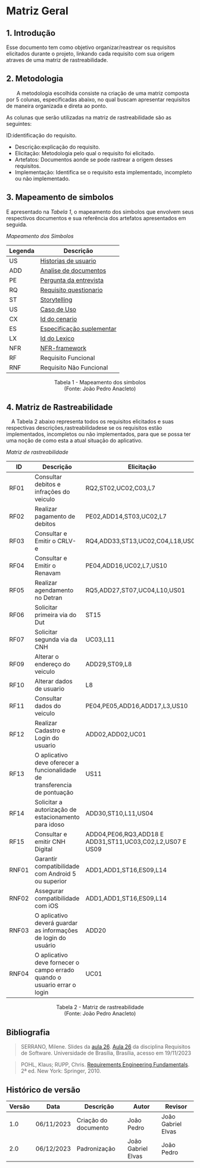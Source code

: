 # Matriz Geral

## 1. Introdução

Esse documento tem como objetivo organizar/reastrear os requisitos elicitados durante o projeto, linkando cada requisito com sua origem atraves de uma matriz de rastreabilidade.

## 2. Metodologia

  A metodologia escolhida consiste na criação de uma  matriz composta por 5 colunas, especificadas abaixo, no qual buscam apresentar requisitos de maneira organizada e direta ao ponto.

As colunas que serão utilizadas na matriz de rastreabilidade são as seguintes:

ID:identificação do requisito.

- Descrição:explicação do requisito.
- Elicitação: Metodologia pelo qual o requisito foi elicitado.
- Artefatos: Documentos aonde se pode rastrear a origem desses requisitos.
- Implementação: Identifica se o requisito esta implementado, incompleto ou não implementado.

## 3. Mapeamento de simbolos

E apresentado na *Tabela 1*, o mapeamento dos simbolos que envolvem seus respectivos documentos e sua referência dos artefatos apresentados em seguida.

*Mapeamento dos Simbolos*


| Legenda | Descrição                                                                                                                      |
| ------- | ------------------------------------------------------------------------------------------------------------------------------ |
| US      | [Historias de usuario](https://requisitos-de-software.github.io/2023.2-DETRAN/4_modelagem_agil/historias_de_usuarios/)         |
| ADD     | [ Analise de documentos](https://requisitos-de-software.github.io/2023.2-DETRAN/2_elicita%C3%A7%C3%A3o/analise_de_documentos/) |
| PE      | [Pergunta da entrevista](https://requisitos-de-software.github.io/2023.2-DETRAN/2_elicita%C3%A7%C3%A3o/entrevista/)            |
| RQ      | [Requisito questionario](https://requisitos-de-software.github.io/2023.2-DETRAN/2_elicita%C3%A7%C3%A3o/questionario/)          |
| ST      | [Storytelling](https://requisitos-de-software.github.io/2023.2-DETRAN/2_elicita%C3%A7%C3%A3o/storytelling/)                    |
| US      | [Caso de Uso](https://requisitos-de-software.github.io/2023.2-DETRAN/3_modelagem/casos_de_uso/)                                |
| CX      | [Id do cenario](https://requisitos-de-software.github.io/2023.2-DETRAN/3_modelagem/cenarios/)                                  |
| ES      | [Especificação suplementar](https://requisitos-de-software.github.io/2023.2-DETRAN/3_modelagem/especificacao_suplementar/)     |
| LX      | [Id do Lexico](https://requisitos-de-software.github.io/2023.2-DETRAN/3_modelagem/lexico/)                                     |
| NFR     | [NFR-framework](https://requisitos-de-software.github.io/2023.2-DETRAN/4_modelagem_agil/NFR/)                                  |
| RF      | Requisito Funcional                                                                                                            |
| RNF     | Requisito Não Funcional                                                                                                        |

<p align="center">
Tabela 1 - Mapeamento dos simbolos<br>
(Fonte: João Pedro Anacleto)
</p>

## 4. Matriz de Rastreabilidade

 A Tabela 2 abaixo representa todos os requisitos elicitados e suas respectivas descrições,rastreabilidadese se os requisitos estão implementados, incompletos ou não implementados, para que se possa ter uma noção de como esta a atual situação do aplicativo.

*Matriz de rastreabilidade*

| ID    | Descrição                                                                 | Elicitação                                                | Artefatos                                                                                                                                                                                                                                                                                                                                                                                                                                                                                                                                                                                                                                                                                                                                                                                                                                                                                                                                                                       | Implementação |
| ----- | ------------------------------------------------------------------------- | --------------------------------------------------------- | ------------------------------------------------------------------------------------------------------------------------------------------------------------------------------------------------------------------------------------------------------------------------------------------------------------------------------------------------------------------------------------------------------------------------------------------------------------------------------------------------------------------------------------------------------------------------------------------------------------------------------------------------------------------------------------------------------------------------------------------------------------------------------------------------------------------------------------------------------------------------------------------------------------------------------------------------------------------------------- | ------------- |
| RF01  | Consultar debitos e infrações do veiculo                                  | RQ2,ST02,UC02,C03,L7                                      | [Questionario](https://requisitos-de-software.github.io/2023.2-DETRAN/2_elicita%C3%A7%C3%A3o/questionario/),[RequisitosElicitados](https://requisitos-de-software.github.io/2023.2-DETRAN/2_elicita%C3%A7%C3%A3o/requisitos_elicitados/),[UseCase](https://requisitos-de-software.github.io/2023.2-DETRAN/3_modelagem/casos_de_uso/),[Cenarios](https://requisitos-de-software.github.io/2023.2-DETRAN/3_modelagem/cenarios/),[Lexicos](https://requisitos-de-software.github.io/2023.2-DETRAN/3_modelagem/lexico/)                                                                                                                                                                                                                                                                                                                                                                                                                                                             | Implementado  |
| RF02  | Realizar pagamento de debitos                                             | PE02,ADD14,ST03,UC02,L7                                   | [Entrevista](https://requisitos-de-software.github.io/2023.2-DETRAN/2_elicita%C3%A7%C3%A3o/entrevista/),[RequisitosElicitados](https://requisitos-de-software.github.io/2023.2-DETRAN/2_elicita%C3%A7%C3%A3o/requisitos_elicitados/),[Storytelling](https://requisitos-de-software.github.io/2023.2-DETRAN/2_elicita%C3%A7%C3%A3o/storytelling/),[UseCase](https://requisitos-de-software.github.io/2023.2-DETRAN/3_modelagem/casos_de_uso/),[Lexicos](https://requisitos-de-software.github.io/2023.2-DETRAN/3_modelagem/lexico/)                                                                                                                                                                                                                                                                                                                                                                                                                                              | Implementado  |
| RF03  | Consultar e Emitir o CRLV-e                                               | RQ4,ADD33,ST13,UC02,C04,L18,US03                          | [Questionario](https://requisitos-de-software.github.io/2023.2-DETRAN/2_elicita%C3%A7%C3%A3o/questionario/),[RequisitosElicitados](https://requisitos-de-software.github.io/2023.2-DETRAN/2_elicita%C3%A7%C3%A3o/requisitos_elicitados/),[Storytelling](https://requisitos-de-software.github.io/2023.2-DETRAN/2_elicita%C3%A7%C3%A3o/storytelling/),[UseCase](https://requisitos-de-software.github.io/2023.2-DETRAN/3_modelagem/casos_de_uso/),[Cenarios](https://requisitos-de-software.github.io/2023.2-DETRAN/3_modelagem/cenarios/),[Lexicos](https://requisitos-de-software.github.io/2023.2-DETRAN/3_modelagem/lexico/),[UserStories](https://requisitos-de-software.github.io/2023.2-DETRAN/4_modelagem_agil/historias_de_usuarios/)                                                                                                                                                                                                                                   | Implementado  |
| RF04  | Consultar e Emitir o Renavam                                              | PE04,ADD16,UC02,L7,US10                                   | [Entrevista](https://requisitos-de-software.github.io/2023.2-DETRAN/2_elicita%C3%A7%C3%A3o/entrevista/),[RequisitosElicitados](https://requisitos-de-software.github.io/2023.2-DETRAN/2_elicita%C3%A7%C3%A3o/requisitos_elicitados/),[UseCase](https://requisitos-de-software.github.io/2023.2-DETRAN/3_modelagem/casos_de_uso/),[Lexicos](https://requisitos-de-software.github.io/2023.2-DETRAN/3_modelagem/lexico/),[UserStories](https://requisitos-de-software.github.io/2023.2-DETRAN/4_modelagem_agil/historias_de_usuarios/)                                                                                                                                                                                                                                                                                                                                                                                                                                            | Implementado  |
| RF05  | Realizar agendamento no Detran                                            | RQ5,ADD27,ST07,UC04,L10,US01                              | [Questionario](https://requisitos-de-software.github.io/2023.2-DETRAN/2_elicita%C3%A7%C3%A3o/questionario/),[RequisitosElicitados](https://requisitos-de-software.github.io/2023.2-DETRAN/2_elicita%C3%A7%C3%A3o/requisitos_elicitados/),[Storytelling](https://requisitos-de-software.github.io/2023.2-DETRAN/2_elicita%C3%A7%C3%A3o/storytelling/),[UseCase](https://requisitos-de-software.github.io/2023.2-DETRAN/3_modelagem/casos_de_uso/),[Lexicos](https://requisitos-de-software.github.io/2023.2-DETRAN/3_modelagem/lexico/),[UserStories](https://requisitos-de-software.github.io/2023.2-DETRAN/4_modelagem_agil/historias_de_usuarios/)                                                                                                                                                                                                                                                                                                                            | Implementado  |
| RF06  | Solicitar primeira via do Dut                                             | ST15                                                      | [Storytelling](https://requisitos-de-software.github.io/2023.2-DETRAN/2_elicita%C3%A7%C3%A3o/storytelling/)                                                                                                                                                                                                                                                                                                                                                                                                                                                                                                                                                                                                                                                                                                                                                                                                                                                                     | Implementado  |
| RF07  | Solicitar segunda via da CNH                                              | UC03,L11                                                  | [UseCase](https://requisitos-de-software.github.io/2023.2-DETRAN/3_modelagem/casos_de_uso/),[Lexicos](https://requisitos-de-software.github.io/2023.2-DETRAN/3_modelagem/lexico/)                                                                                                                                                                                                                                                                                                                                                                                                                                                                                                                                                                                                                                                                                                                                                                                               | Implementado  |
| RF09  | Alterar o endereço do veiculo                                             | ADD29,ST09,L8                                             | [RequisitosElicitados](https://requisitos-de-software.github.io/2023.2-DETRAN/2_elicita%C3%A7%C3%A3o/requisitos_elicitados/),[Storytelling](https://requisitos-de-software.github.io/2023.2-DETRAN/2_elicita%C3%A7%C3%A3o/storytelling/),[Lexicos](https://requisitos-de-software.github.io/2023.2-DETRAN/3_modelagem/lexico/)                                                                                                                                                                                                                                                                                                                                                                                                                                                                                                                                                                                                                                                  | Implementado  |
| RF10  | Alterar dados de usuario                                                  | L8                                                        | [Lexicos](https://requisitos-de-software.github.io/2023.2-DETRAN/3_modelagem/lexico/)                                                                                                                                                                                                                                                                                                                                                                                                                                                                                                                                                                                                                                                                                                                                                                                                                                                                                           | Implementado  |
| RF11  | Consultar dados do veiculo                                                | PE04,PE05,ADD16,ADD17,L3,US10                             | [Entrevista](https://requisitos-de-software.github.io/2023.2-DETRAN/2_elicita%C3%A7%C3%A3o/entrevista/),[RequisitosElicitados](https://requisitos-de-software.github.io/2023.2-DETRAN/2_elicita%C3%A7%C3%A3o/requisitos_elicitados/),[Lexicos](https://requisitos-de-software.github.io/2023.2-DETRAN/3_modelagem/lexico/),[UserStories](https://requisitos-de-software.github.io/2023.2-DETRAN/4_modelagem_agil/historias_de_usuarios/)                                                                                                                                                                                                                                                                                                                                                                                                                                                                                                                                        | Implementado  |
| RF12  | Realizar Cadastro e Login do usuario                                      | ADD02,ADD02,UC01                                          | [AnaliseDocumentos](https://requisitos-de-software.github.io/2023.2-DETRAN/2_elicita%C3%A7%C3%A3o/analise_de_documentos/),[RequisitosElicitados](https://requisitos-de-software.github.io/2023.2-DETRAN/2_elicita%C3%A7%C3%A3o/requisitos_elicitados/),[UseCase](https://requisitos-de-software.github.io/2023.2-DETRAN/3_modelagem/casos_de_uso/)                                                                                                                                                                                                                                                                                                                                                                                                                                                                                                                                                                                                                              | Implementado  |
| RF13  | O aplicativo deve oferecer a funcionalidade de transferencia de pontuação | US11                                                      | [UserStories](https://requisitos-de-software.github.io/2023.2-DETRAN/4_modelagem_agil/historias_de_usuarios/)                                                                                                                                                                                                                                                                                                                                                                                                                                                                                                                                                                                                                                                                                                                                                                                                                                                                   | incompleto    |
| RF14  | Solicitar a autorização de estacionamento para idoso                      | ADD30,ST10,L11,US04                                       | [RequisitosElicitados](https://requisitos-de-software.github.io/2023.2-DETRAN/2_elicita%C3%A7%C3%A3o/requisitos_elicitados/),[Storytelling](https://requisitos-de-software.github.io/2023.2-DETRAN/2_elicita%C3%A7%C3%A3o/storytelling/),[Lexicos](https://requisitos-de-software.github.io/2023.2-DETRAN/3_modelagem/lexico/),[UserStories](https://requisitos-de-software.github.io/2023.2-DETRAN/4_modelagem_agil/historias_de_usuarios/)                                                                                                                                                                                                                                                                                                                                                                                                                                                                                                                                    | Implementado  |
| RF15  | Consultar e emitir CNH Digital                                            | ADD04,PE06,RQ3,ADD18 E ADD31,ST11,UC03,C02,L2,US07 E US09 | [AnaliseDocumentos](https://requisitos-de-software.github.io/2023.2-DETRAN/2_elicita%C3%A7%C3%A3o/analise_de_documentos/),[Entrevista](https://requisitos-de-software.github.io/2023.2-DETRAN/2_elicita%C3%A7%C3%A3o/entrevista/),[Questionario](https://requisitos-de-software.github.io/2023.2-DETRAN/2_elicita%C3%A7%C3%A3o/questionario/),[RequisitosElicitados](https://requisitos-de-software.github.io/2023.2-DETRAN/2_elicita%C3%A7%C3%A3o/requisitos_elicitados/),[Storytelling](https://requisitos-de-software.github.io/2023.2-DETRAN/2_elicita%C3%A7%C3%A3o/storytelling/),[UseCase](https://requisitos-de-software.github.io/2023.2-DETRAN/3_modelagem/casos_de_uso/),[Cenarios](https://requisitos-de-software.github.io/2023.2-DETRAN/3_modelagem/cenarios/),[Lexicos](https://requisitos-de-software.github.io/2023.2-DETRAN/3_modelagem/lexico/),[UserStories](https://requisitos-de-software.github.io/2023.2-DETRAN/4_modelagem_agil/historias_de_usuarios/) | Implementado  |
| RNF01 | Garantir compatibilidade com Android 5 ou superior                        | ADD1,ADD1,ST16,ES09,L14                                   | [AnaliseDocumentos](https://requisitos-de-software.github.io/2023.2-DETRAN/2_elicita%C3%A7%C3%A3o/analise_de_documentos/),[RequisitosElicitados](https://requisitos-de-software.github.io/2023.2-DETRAN/2_elicita%C3%A7%C3%A3o/requisitos_elicitados/),[Storytelling](https://requisitos-de-software.github.io/2023.2-DETRAN/2_elicita%C3%A7%C3%A3o/storytelling/),[EspecificacaoSuplementar](https://requisitos-de-software.github.io/2023.2-DETRAN/3_modelagem/especificacao_suplementar/),[Lexicos](https://requisitos-de-software.github.io/2023.2-DETRAN/3_modelagem/lexico/)                                                                                                                                                                                                                                                                                                                                                                                              | Implementado  |
| RNF02 | Assegurar compatibilidade com iOS                                         | ADD1,ADD1,ST16,ES09,L14                                   | [AnaliseDocumentos](https://requisitos-de-software.github.io/2023.2-DETRAN/2_elicita%C3%A7%C3%A3o/analise_de_documentos/),[RequisitosElicitados](https://requisitos-de-software.github.io/2023.2-DETRAN/2_elicita%C3%A7%C3%A3o/requisitos_elicitados/),[Storytelling](https://requisitos-de-software.github.io/2023.2-DETRAN/2_elicita%C3%A7%C3%A3o/storytelling/),[EspecificacaoSuplementar](https://requisitos-de-software.github.io/2023.2-DETRAN/3_modelagem/especificacao_suplementar/),[Lexicos](https://requisitos-de-software.github.io/2023.2-DETRAN/3_modelagem/lexico/)                                                                                                                                                                                                                                                                                                                                                                                              | Implementado  |
| RNF03 | O aplicativo deverá guardar as informações de login do usuário            | ADD20                                                     | [RequisitosElicitados](https://requisitos-de-software.github.io/2023.2-DETRAN/2_elicita%C3%A7%C3%A3o/requisitos_elicitados/)                                                                                                                                                                                                                                                                                                                                                                                                                                                                                                                                                                                                                                                                                                                                                                                                                                                    | Implementado  |
| RNF04 | O aplicativo deve fornecer o campo errado quando o usuario errar o login  | UC01                                                      | [UseCase](https://requisitos-de-software.github.io/2023.2-DETRAN/3_modelagem/casos_de_uso/)                                                                                                                                                                                                                                                                                                                                                                                                                                                                                                                                                                                                                                                                                                                                                                                                                                                                                     | Implementado  |


<p align="center">
Tabela 2 - Matriz de rastreabilidade<br>
(Fonte: João Pedro Anacleto)
</p>


## Bibliografia

> SERRANO, Milene. Slides da [aula 26](https://aprender3.unb.br/pluginfile.php/2692879/mod_resource/content/1/Requisitos%20-%20Aula%20026.pdf). [Aula 26](https://aprender3.unb.br/pluginfile.php/2692879/mod_resource/content/1/Requisitos%20-%20Aula%20026.pdf) da disciplina Requisitos de Software. Universidade de Brasília, Brasília, acesso em 19/11/2023

> POHL, Klaus; RUPP, Chris. [Requirements Engineering Fundamentals](https://aprender3.unb.br/pluginfile.php/2692881/mod_resource/content/2/Rastreabilidade.pdf). 2ª ed. New York: Springer, 2010.


## Histórico de versão

| Versão | Data       | Descrição            | Autor      | Revisor |
| ------ | ---------- | -------------------- | ---------- | ------- |
| 1.0    | 06/11/2023 | Criação do documento | João Pedro | João Gabriel Elvas |
| 2.0    | 06/12/2023 | Padronização | João Gabriel Elvas  | João Pedro |
